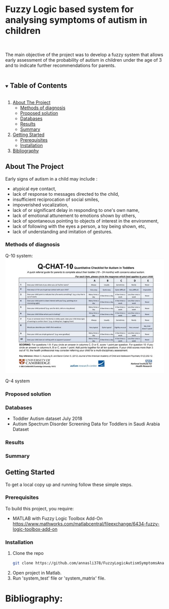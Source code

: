 # Fuzzy Logic based system for analysing symptoms of autism in children

<!-- PROJECT LOGO -->
<br />
  <p align="left">
    The main objective of the project was to develop a fuzzy system that allows early assessment of the probability of autism in children under the age of 3 and to indicate further recommendations for parents.
</p>

<!-- TABLE OF CONTENTS -->
<details open="open">
  <summary><h2 style="display: inline-block">Table of Contents</h2></summary>
  <ol>
    <li>
      <a href="#about-the-project">About The Project</a>
      <ul>
        <li><a href="#methods-of-diagnosis">Methods of diagnosis</a></li>
        <li><a href="#proposed-solution">Proposed solution</a></li>
        <li><a href="#databases">Databases</a></li>
        <li><a href="#results">Results</a></li>
        <li><a href="#summary">Summary</a></li>
      </ul>
    </li>
    <li>
      <a href="#getting-started">Getting Started</a>
      <ul>
        <li><a href="#prerequisites">Prerequisites</a></li>
        <li><a href="#installation">Installation</a></li>
      </ul>
    </li>
    <li><a href="#bibliography">Bibliography</a></li>
  </ol>
</details>

<!-- ABOUT THE PROJECT -->
## About The Project

Early signs of autism in a child may include : 
- atypical eye contact,
- lack of response to messages directed to the child,
- insufficient reciprocation of social smiles,
- impoverished vocalization,
- lack of or significant delay in responding to one's own name,
- lack of emotional attunement to emotions shown by others,
- lack of spontaneous pointing to objects of interest in the environment,
- lack of following with the eyes a person, a toy being shown, etc,
- lack of understanding and imitation of gestures.

### Methods of diagnosis
Q-10 system:
![q10](https://github.com/annasli378/FuzzyLogicAutismSymptomsAnalysis/blob/main/Obraz1.jpg)

Q-4 system

### Proposed solution


### Databases

- Toddler Autism dataset July 2018
- Autism Spectrum Disorder Screening Data for Toddlers in Saudi Arabia Dataset

### Results

### Summary


<!-- GETTING STARTED -->
## Getting Started

To get a local copy up and running follow these simple steps.

### Prerequisites
To build this project, you require:
* MATLAB with Fuzzy Logic Toolbox Add-On
https://www.mathworks.com/matlabcentral/fileexchange/6434-fuzzy-logic-toolbox-add-on

### Installation
1. Clone the repo
   ```sh
   git clone https://github.com/annasli378/FuzzyLogicAutismSymptomsAnalysis.git
   ```
2. Open project in Matlab.
3. Run 'system_test' file or 'system_matrix' file.


# Bibliography:



<!-- README created using the following template -->
<!-- https://github.com/othneildrew/Best-README-Template -->

